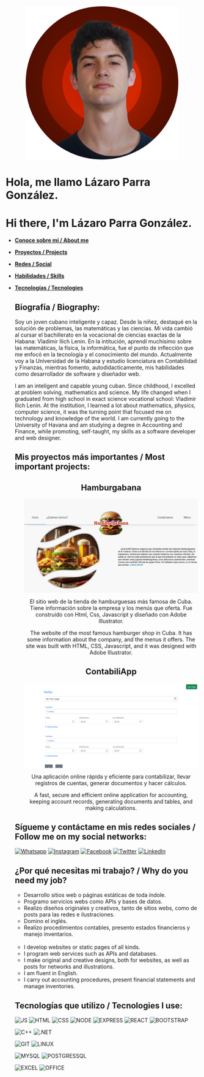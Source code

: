 <div align="center">
  <img src="/imagen-usuario-1.webp" width="400px" height="auto" style="max-width: 100%; aspect-ratio: 1/1;"/>
</div>

# Hola, me llamo Lázaro Parra González.
# Hi there, I'm Lázaro Parra González.

- [**Conoce sobre mí / About me**](#biograf%C3%ADa--biography)
- [**Proyectos / Projects**](#mis-proyectos-m%C3%A1s-importantes--most-important-projects)
- [**Redes / Social**](#s%C3%ADgueme-y-cont%C3%A1ctame-en-mis-redes-sociales--follow-me-on-my-social-networks)
- [**Habilidades / Skills**](#por-qu%C3%A9-necesitas-mi-trabajo--why-do-you-need-my-job)
- [**Tecnologías / Tecnologies**](#tecnolog%C3%ADas-que-utilizo--tecnologies-i-use)

  ## Biografía / Biography: 
  Soy un joven cubano inteligente y capaz. Desde la niñez, destaqué en la solución de problemas,
  las matemáticas y las ciencias. Mi vida cambió al cursar el bachillerato en la vocacional de ciencias
  exactas de la Habana: Vladimir Ilich Lenin. En la intitución, aprendí muchísimo sobre las matemáticas,
  la física, la informática, fue el punto de inflección que me enfocó en la tecnología y el conocimiento
  del mundo. Actualmente voy a la Universidad de la Habana y estudio licenciatura en Contabilidad y Finanzas,
  mientras fomento, autodidacticamente, mis habilidades como desarrollador de software y diseñador web.


  I am an inteligent and capable young cuban. Since childhood, I excelled at problem solving, mathematics
  and science. My life changed when I graduated from high school in exact science vocational school:
  Vladimir Ilich Lenin. At the institution, I learned a lot about mathematics, physics, computer science,
  it was the turning point that focused me on technology and knowledge of the world. I am currently going
  to the University of Havana and am studying a degree in Accounting and Finance, while promoting,
  self-taught, my skills as a software developer and web designer.
  
  ## Mis proyectos más importantes / Most important projects:
  <ul>
    <div>
      <h2 align="center">Hamburgabana</h2>
      <div align="center">
        <a href="https://hamburgabana.onrender.com/" align="center">
          <img src="https://github.com/Lachy200408/Hamburgabana/blob/master/design/hamburgabana-poster.png" width="500px" align="center"/>
        </a>
      </div>
      <div align="center">
        <p>
          El sitio web de la tienda de hamburguesas más famosa de Cuba. Tiene información sobre la empresa y
          los menús que oferta. Fue construido con Html, Css, Javascript y diseñado con Adobe Illustrator.
        </p>
        <p>
          The website of the most famous hamburger shop in Cuba. It has some information about the company, and
          the menus it offers. The site was built with HTML, CSS, Javascript, and it was designed with Adobe Illustrator.
        </p>
      </div>
    </div>
    
    <div>
      <h2 align="center">ContabiliApp</h2>
      <div align="center">
        <a href="https://lachy200408.github.io/AppContabilidad/" align="center">
          <img src="https://github.com/Lachy200408/AppContabilidad/blob/main/poster.png" width="500px" align="center"/>
        </a>
      </div>
      <div align="center">
        <p>
          Una aplicación online rápida y eficiente para contabilizar, llevar registros de cuentas, generar documentos y hacer cálculos.
        </p>
        <p>
          A fast, secure and efficient online application for accounting, keeping account records, generating documents and tables, and making calculations.
        </p>
      </div>
    </div>
  </ul>

  ## Sígueme y contáctame en mis redes sociales / Follow me on my social networks:
  [![Whatsapp](https://img.shields.io/badge/WhatsApp-25D366?style=for-the-badge&logo=whatsapp&logoColor=white)](http://wa.me/+5353299466?text=Hola)
  [![Instagram](https://img.shields.io/badge/Instagram-E4405F?style=for-the-badge&logo=instagram&logoColor=white)](https://www.instagram.com/lazaroparraj/)
  [![Facebook](https://img.shields.io/badge/Facebook-1877F2?style=for-the-badge&logo=facebook&logoColor=white)](https://www.facebook.com/lazaro.parra.583)
  [![Twitter](https://img.shields.io/badge/Twitter-1DA1F2?style=for-the-badge&logo=twitter&logoColor=white)](https://twitter.com/Lachy9716929882)
  [![LinkedIn](https://img.shields.io/badge/LinkedIn-0077B5?style=for-the-badge&logo=linkedin&logoColor=white)](https://www.linkedin.com/in/lazaro-parra-gonzalez-47b55628a)

  ## ¿Por qué necesitas mi trabajo? / Why do you need my job?
  - Desarrollo sitios web o páginas estáticas de toda índole.
  - Programo servicios webs como APIs y bases de datos.
  - Realizo diseños originales y creativos, tanto de sitios webs, como de posts para las redes e ilustraciones.
  - Domino el inglés.
  - Realizo procedimientos contables, presento estados financieros y manejo inventarios.

  <br />

  - I develop websites or static pages of all kinds.
  - I program web services such as APIs and databases.
  - I make original and creative designs, both for websites, as well as posts for networks and illustrations.
  - I am fluent in English.
  - I carry out accounting procedures, present financial statements and manage inventories.

  ## Tecnologías que utilizo / Tecnologies I use:
  ![JS](https://img.shields.io/badge/JavaScript-F7DF1E?style=for-the-badge&logo=javascript&logoColor=black)
  ![HTML](https://img.shields.io/badge/HTML5-E34F26?style=for-the-badge&logo=html5&logoColor=white)
  ![CSS](https://img.shields.io/badge/CSS3-1572B6?style=for-the-badge&logo=css3&logoColor=white)
  ![NODE](https://img.shields.io/badge/Node.js-43853D?style=for-the-badge&logo=node.js&logoColor=white)
  ![EXPRESS](https://img.shields.io/badge/Express.js-404D59?style=for-the-badge)
  ![REACT](https://img.shields.io/badge/React-20232A?style=for-the-badge&logo=react&logoColor=61DAFB)
  ![BOOTSTRAP](https://img.shields.io/badge/Bootstrap-563D7C?style=for-the-badge&logo=bootstrap&logoColor=white)
  
  ![C++](https://img.shields.io/badge/C%2B%2B-00599C?style=for-the-badge&logo=c%2B%2B&logoColor=white)
  ![.NET](https://img.shields.io/badge/.NET-5C2D91?style=for-the-badge&logo=.net&logoColor=white)

  ![GIT](https://img.shields.io/badge/Git-E34F26?style=for-the-badge&logo=git&logoColor=white)
  ![LINUX](https://img.shields.io/badge/Linux-E34F26?style=for-the-badge&logo=linux&logoColor=black)
  
  ![MYSQL](https://img.shields.io/badge/MySQL-00000F?style=for-the-badge&logo=mysql&logoColor=white)
  ![POSTGRESSQL](https://img.shields.io/badge/PostgreSQL-316192?style=for-the-badge&logo=postgresql&logoColor=white)
  
  ![EXCEL](https://img.shields.io/badge/Microsoft_Excel-217346?style=for-the-badge&logo=microsoft-excel&logoColor=white)
  ![OFFICE](https://img.shields.io/badge/Microsoft_Office-D83B01?style=for-the-badge&logo=microsoft-office&logoColor=white)
